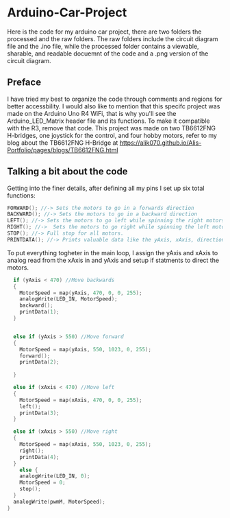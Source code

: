 # Arduino-Car-Project
Here is the code for my arduino car project, there are two folders the processed and the raw folders. The raw folders include the circuit diagram file and the .ino file, while the processed folder contains a viewable, sharable, and readable docuemnt of the code and a .png version of the circuit diagram. 

## Preface
I have tried my best to organize the code through comments and regions for better accessbility. I would also like to mention that this specifc project was made on the Arduino Uno R4 WiFi, that is why you'll see the Arduino_LED_Matrix header file and its functions. To make it compatible with the R3, remove that code. This project was made on two TB6612FNG H-bridges, one joystick for the control, and four hobby motors, refer to my blog about the TB6612FNG H-Bridge at https://alik070.github.io/Alis-Portfolio/pages/blogs/TB6612FNG.html 

## Talking a bit about the code
Getting into the finer details, after defining all my pins I set up six total functions: 
```C
FORWARD(); //-> Sets the motors to go in a forwards direction
BACKWARD(); //-> Sets the motors to go in a backward direction
LEFT(); //-> Sets the motors to go left while spinning the right motors in the opposite direction for a smooth turn
RIGHT(); //->  Sets the motors to go right while spinning the left motors in the opposite direction for a smooth turn
STOP(); //-> Full stop for all motors.
PRINTDATA(); //-> Prints valuable data like the yAxis, xAxis, direction, and updates the LED Matrix on the R4.
```
To put everything togheter in the main loop, I assign the yAxis and xAxis to analog read from the xAxis in and yAxis and setup if statments to direct the motors. 

```C
  if (yAxis < 470) //Move backwards
  {
    MotorSpeed = map(yAxis, 470, 0, 0, 255);
    analogWrite(LED_IN, MotorSpeed);
    backward();
    printData(1);
  }


  else if (yAxis > 550) //Move forward
  {
    MotorSpeed = map(yAxis, 550, 1023, 0, 255);
    forward();
    printData(2);
  
  }

  else if (xAxis < 470) //Move left
  { 
    MotorSpeed = map(xAxis, 470, 0, 0, 255);
    left(); 
    printData(3);
  }

  else if (xAxis > 550) //Move right
  {
    MotorSpeed = map(xAxis, 550, 1023, 0, 255);
    right();
    printData(4);
  }
    else {
    analogWrite(LED_IN, 0);
    MotorSpeed = 0;
    stop(); 
  }
  analogWrite(pwmM, MotorSpeed);
}
```
